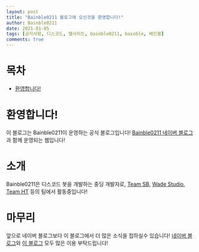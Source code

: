 ```yaml
---
layout: post
title: "Bainble0211 블로그에 오신것을 환영합니다!"
author: Bainble0211
date: 2021-01-05
tags: [공지사항, 디스코드, 웹사이트, bainble0211, bainble, 베인블]
comments: true
---
```


# 목차
+ [환영합니다!](#환영합니다)

# 환영합니다!
이 블로그는 Bainble0211이 운영하는 공식 블로그입니다!
[Bainble0211 네이버 블로그](https://blog.naver.com/bainble0211)과 함께 운영되는 웹입니다!

# 소개
Bainble0211은 디스코드 봇을 개발하는 중딩 개발자로, 
[Team SB](https://redirect.bainble.ga/teamsb), [Wade Studio](https://redirect.bainble.ga/wadestudio), [Team HT](https://redirect.bainble.ga/teamht) 등의 팀에서 활동중입니다!

# 마무리
앞으로 네이버 블로그보다 이 블로그에서 더 많은 소식을 접하실수 있습니다!
[네이버 블로그](https://blog.naver.com/bainble0211)와 [이 블로그](https//bainble0211.github.io) 모두 많은 이용 부탁드립니다!
